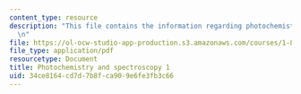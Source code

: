 ```yaml
---
content_type: resource
description: "This file contains the information regarding photochemistry and spectroscopy.\r\
  \n"
file: https://ol-ocw-studio-app-production.s3.amazonaws.com/courses/1-84j-atmospheric-chemistry-fall-2013/34ce8164cd7d7b8fca909e6fe3fb3c66_MIT1_84JF13_Lec4_light1.pdf
file_type: application/pdf
resourcetype: Document
title: Photochemistry and spectroscopy 1
uid: 34ce8164-cd7d-7b8f-ca90-9e6fe3fb3c66
---
```

